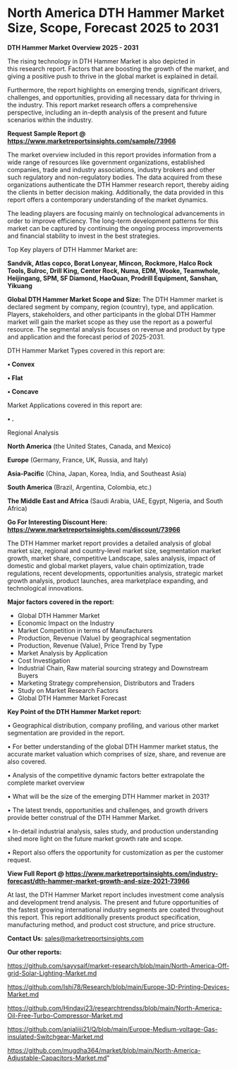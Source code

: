 # North America DTH Hammer Market Size, Scope, Forecast 2025 to 2031

<Strong> DTH Hammer Market Overview 2025 - 2031</strong>

The rising technology in DTH Hammer Market is also depicted in this research report. Factors that are boosting the growth of the market, and giving a positive push to thrive in the global market is explained in detail.

Furthermore, the report highlights on emerging trends, significant drivers, challenges, and opportunities, providing all necessary data for thriving in the industry. This report market research offers a comprehensive perspective, including an in-depth analysis of the present and future scenarios within the industry.

<strong>Request Sample Report @ <a href=https://www.marketreportsinsights.com/sample/73966>https://www.marketreportsinsights.com/sample/73966</a></strong>

The market overview included in this report provides information from a wide range of resources like government organizations, established companies, trade and industry associations, industry brokers and other such regulatory and non-regulatory bodies. The data acquired from these organizations authenticate the DTH Hammer research report, thereby aiding the clients in better decision making. Additionally, the data provided in this report offers a contemporary understanding of the market dynamics.

The leading players are focusing mainly on technological advancements in order to improve efficiency. The long-term development patterns for this market can be captured by continuing the ongoing process improvements and financial stability to invest in the best strategies.

Top Key players of DTH Hammer Market are:

<strong>Sandvik, Atlas copco, Borat Lonyear, Mincon, Rockmore, Halco Rock Tools, Bulroc, Drill King, Center Rock, Numa, EDM, Wooke, Teamwhole, Heijingang, SPM, SF Diamond, HaoQuan, Prodrill Equipment, Sanshan, Yikuang</strong>

<strong><b>Global DTH Hammer Market Scope and Size:</b></strong>
The DTH Hammer market is declared segment by company, region (country), type, and application. Players, stakeholders, and other participants in the global DTH Hammer market will gain the market scope as they use the report as a powerful resource. The segmental analysis focuses on revenue and product by type and application and the forecast period of 2025-2031.

DTH Hammer Market Types covered in this report are:

<strong>• Convex

• Flat

• Concave</strong>

Market Applications covered in this report are:

<strong>• .</strong> 

Regional Analysis

<strong>North America</strong> (the United States, Canada, and Mexico)

<strong>Europe</strong> (Germany, France, UK, Russia, and Italy)

<strong>Asia-Pacific</strong> (China, Japan, Korea, India, and Southeast Asia)

<strong>South America</strong> (Brazil, Argentina, Colombia, etc.)

<strong>The Middle East and Africa</strong> (Saudi Arabia, UAE, Egypt, Nigeria, and South Africa)

<strong>Go For Interesting Discount Here: <a href=https://www.marketreportsinsights.com/discount/73966>https://www.marketreportsinsights.com/discount/73966</a></strong>

The DTH Hammer market report provides a detailed analysis of global market size, regional and country-level market size, segmentation market growth, market share, competitive Landscape, sales analysis, impact of domestic and global market players, value chain optimization, trade regulations, recent developments, opportunities analysis, strategic market growth analysis, product launches, area marketplace expanding, and technological innovations.

<strong><b>Major factors covered in the report:</b></strong>
<ul>
  <li>Global DTH Hammer Market </li>
  <li>Economic Impact on the Industry</li>
  <li>Market Competition in terms of Manufacturers</li>
  <li>Production, Revenue (Value) by geographical segmentation</li>
  <li>Production, Revenue (Value), Price Trend by Type</li>
  <li>Market Analysis by Application</li>
  <li>Cost Investigation</li>
  <li>Industrial Chain, Raw material sourcing strategy and Downstream Buyers</li>
  <li>Marketing Strategy comprehension, Distributors and Traders</li>
  <li>Study on Market Research Factors</li>
  <li>Global DTH Hammer Market Forecast</li>
</ul>

<strong><b>Key Point of the DTH Hammer Market report:</b></strong>

• Geographical distribution, company profiling, and various other market segmentation are provided in the report.

• For better understanding of the global DTH Hammer market status, the accurate market valuation which comprises of size, share, and revenue are also covered.

• Analysis of the competitive dynamic factors better extrapolate the complete market overview

• What will be the size of the emerging DTH Hammer market in 2031?

• The latest trends, opportunities and challenges, and growth drivers provide better construal of the DTH Hammer Market.

• In-detail industrial analysis, sales study, and production understanding shed more light on the future market growth rate and scope.

• Report also offers the opportunity for customization as per the customer request.

<strong><b>View Full Report @ <a href=https://www.marketreportsinsights.com/industry-forecast/dth-hammer-market-growth-and-size-2021-73966>https://www.marketreportsinsights.com/industry-forecast/dth-hammer-market-growth-and-size-2021-73966</a></b></strong>


At last, the DTH Hammer Market report includes investment come analysis and development trend analysis. The present and future opportunities of the fastest growing international industry segments are coated throughout this report. This report additionally presents product specification, manufacturing method, and product cost structure, and price structure.

<strong>Contact Us:</strong>
sales@marketreportsinsights.com

<strong>Our other reports:</strong>

<a href=https://github.com/sayysaif/market-research/blob/main/North-America-Off-grid-Solar-Lighting-Market.md>https://github.com/sayysaif/market-research/blob/main/North-America-Off-grid-Solar-Lighting-Market.md</a>

<a href=https://github.com/Ishi78/Research/blob/main/Europe-3D-Printing-Devices-Market.md>https://github.com/Ishi78/Research/blob/main/Europe-3D-Printing-Devices-Market.md</a>

<a href=https://github.com/Hindavi23/researchtrendss/blob/main/North-America-Oil-Free-Turbo-Compressor-Market.md>https://github.com/Hindavi23/researchtrendss/blob/main/North-America-Oil-Free-Turbo-Compressor-Market.md</a>

<a href=https://github.com/anjaliiii21/Q/blob/main/Europe-Medium-voltage-Gas-insulated-Switchgear-Market.md>https://github.com/anjaliiii21/Q/blob/main/Europe-Medium-voltage-Gas-insulated-Switchgear-Market.md</a>

<a href=https://github.com/mugdha364/market/blob/main/North-America-Adjustable-Capacitors-Market.md>https://github.com/mugdha364/market/blob/main/North-America-Adjustable-Capacitors-Market.md</a>"
